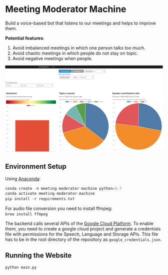 # Meeting Moderator Machine

Build a voice-based bot that listens to our meetings and helps to improve them. 

**Potential features**: 
1) Avoid imbalanced meetings in which one person talks too much.
2) Avoid chaotic meetings in which people do not stay on topic.
3) Avoid negative meetings when people.

![demo](demo.png)

## Environment Setup

Using [Anaconda](https://www.anaconda.com/distribution):

```python
conda create -n meeting-moderator-machine python=3.7
conda activate meeting-moderator-machine
pip install -r requirements.txt
```

For audio file conversion you need to install ffmpeg:  
`brew install ffmpeg`

The backend calls several APIs of the [Google Cloud Platform](https://cloud.google.com/). 
To enable them, you need to create a google cloud project and generate a credentials file with permissions for the Speech, Language and Storage APIs.
This file has to be in the root directory of the repository as `google_credentials.json`. 

## Running the Website

```python
python main.py
```
